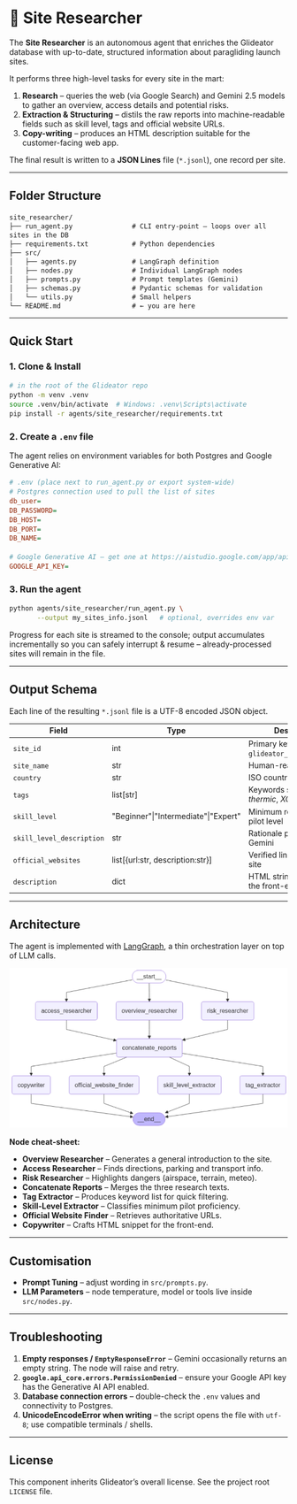 # 📍 Site Researcher

The **Site Researcher** is an autonomous agent that enriches the Glideator database with up-to-date, structured information about paragliding launch sites.

It performs three high-level tasks for every site in the mart:

1. **Research** – queries the web (via Google Search) and Gemini 2.5 models to gather an overview, access details and potential risks.
2. **Extraction & Structuring** – distils the raw reports into machine-readable fields such as skill level, tags and official website URLs.
3. **Copy-writing** – produces an HTML description suitable for the customer-facing web app.

The final result is written to a **JSON Lines** file (`*.jsonl`), one record per site.

---

## Folder Structure
```
site_researcher/
├── run_agent.py               # CLI entry-point – loops over all sites in the DB
├── requirements.txt           # Python dependencies
├── src/
│   ├── agents.py              # LangGraph definition
│   ├── nodes.py               # Individual LangGraph nodes
│   ├── prompts.py             # Prompt templates (Gemini)
│   ├── schemas.py             # Pydantic schemas for validation
│   └── utils.py               # Small helpers
└── README.md                  # ← you are here
```

---

## Quick Start

### 1. Clone & Install
```bash
# in the root of the Glideator repo
python -m venv .venv
source .venv/bin/activate  # Windows: .venv\Scripts\activate
pip install -r agents/site_researcher/requirements.txt
```

### 2. Create a `.env` file
The agent relies on environment variables for both Postgres and Google Generative AI:

```ini
# .env (place next to run_agent.py or export system-wide)
# Postgres connection used to pull the list of sites
db_user=
DB_PASSWORD=
DB_HOST=
DB_PORT=
DB_NAME=

# Google Generative AI – get one at https://aistudio.google.com/app/apikey
GOOGLE_API_KEY=
```

### 3. Run the agent
```bash
python agents/site_researcher/run_agent.py \
       --output my_sites_info.jsonl   # optional, overrides env var
```

Progress for each site is streamed to the console; output accumulates incrementally so you can safely interrupt & resume – already-processed sites will remain in the file.

---

## Output Schema
Each line of the resulting `*.jsonl` file is a UTF-8 encoded JSON object.

| Field | Type | Description |
|-------|------|-------------|
| `site_id` | int | Primary key from `glideator_mart.dim_sites` |
| `site_name` | str | Human-readable name |
| `country` | str | ISO country code |
| `tags` | list[str] | Keywords such as _thermic_, _XC_, _soaring_… |
| `skill_level` | "Beginner"\|"Intermediate"\|"Expert" | Minimum recommended pilot level |
| `skill_level_description` | str | Rationale provided by Gemini |
| `official_websites` | list[{url:str, description:str}] | Verified links about the site |
| `description` | dict | HTML string(s) ready for the front-end |

---

## Architecture

The agent is implemented with [LangGraph](https://github.com/langchain-ai/langgraph), a thin orchestration layer on top of LLM calls.

![Site Researcher LangGraph](site_researcher.png)

**Node cheat-sheet:**

* **Overview Researcher** – Generates a general introduction to the site.
* **Access Researcher** – Finds directions, parking and transport info.
* **Risk Researcher** – Highlights dangers (airspace, terrain, meteo).
* **Concatenate Reports** – Merges the three research texts.
* **Tag Extractor** – Produces keyword list for quick filtering.
* **Skill-Level Extractor** – Classifies minimum pilot proficiency.
* **Official Website Finder** – Retrieves authoritative URLs.
* **Copywriter** – Crafts HTML snippet for the front-end.

---

## Customisation

* **Prompt Tuning** – adjust wording in `src/prompts.py`.
* **LLM Parameters** – node temperature, model or tools live inside `src/nodes.py`.

---

## Troubleshooting

1. **Empty responses / `EmptyResponseError`** – Gemini occasionally returns an empty string. The node will raise and retry.
2. **`google.api_core.errors.PermissionDenied`** – ensure your Google API key has the Generative AI API enabled.
3. **Database connection errors** – double-check the `.env` values and connectivity to Postgres.
4. **UnicodeEncodeError when writing** – the script opens the file with `utf-8`; use compatible terminals / shells.

---

## License
This component inherits Glideator’s overall license. See the project root `LICENSE` file. 